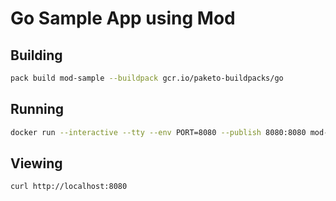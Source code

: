 # Go Sample App using Mod

## Building

```bash
pack build mod-sample --buildpack gcr.io/paketo-buildpacks/go
```

## Running

```bash
docker run --interactive --tty --env PORT=8080 --publish 8080:8080 mod-sample
```

## Viewing

```bash
curl http://localhost:8080
```
